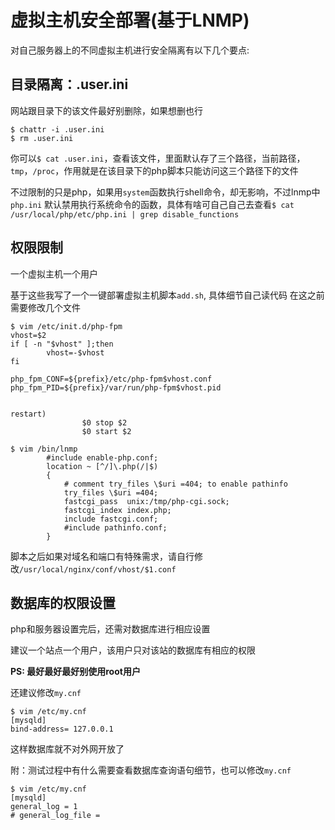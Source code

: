 # 虚拟主机安全部署(基于LNMP)

对自己服务器上的不同虚拟主机进行安全隔离有以下几个要点:

## 目录隔离：.user.ini
网站跟目录下的该文件最好别删除，如果想删也行
```
$ chattr -i .user.ini
$ rm .user.ini
```

你可以`$ cat .user.ini`，查看该文件，里面默认存了三个路径，当前路径，`tmp`，`/proc`，作用就是在该目录下的php脚本只能访问这三个路径下的文件

不过限制的只是php，如果用`system`函数执行shell命令，却无影响，不过lnmp中`php.ini` 默认禁用执行系统命令的函数，具体有啥可自己自己去查看`$ cat /usr/local/php/etc/php.ini | grep disable_functions`

## 权限限制
一个虚拟主机一个用户

基于这些我写了一个一键部署虚拟主机脚本`add.sh`, 具体细节自己读代码
在这之前需要修改几个文件
```
$ vim /etc/init.d/php-fpm
vhost=$2
if [ -n "$vhost" ];then
        vhost=-$vhost
fi

php_fpm_CONF=${prefix}/etc/php-fpm$vhost.conf
php_fpm_PID=${prefix}/var/run/php-fpm$vhost.pid


restart)
                $0 stop $2
                $0 start $2
```

```
$ vim /bin/lnmp
        #include enable-php.conf;
        location ~ [^/]\.php(/|$)
        {
            # comment try_files \$uri =404; to enable pathinfo
            try_files \$uri =404;
            fastcgi_pass  unix:/tmp/php-cgi.sock;
            fastcgi_index index.php;
            include fastcgi.conf;
            #include pathinfo.conf;
        }
```

脚本之后如果对域名和端口有特殊需求，请自行修改`/usr/local/nginx/conf/vhost/$1.conf`

## 数据库的权限设置
php和服务器设置完后，还需对数据库进行相应设置

建议一个站点一个用户，该用户只对该站的数据库有相应的权限

**PS: 最好最好最好别使用root用户**

还建议修改`my.cnf`
```
$ vim /etc/my.cnf
[mysqld]
bind-address= 127.0.0.1
```

这样数据库就不对外网开放了

附：测试过程中有什么需要查看数据库查询语句细节，也可以修改`my.cnf`
```
$ vim /etc/my.cnf
[mysqld]
general_log = 1
# general_log_file =
```
